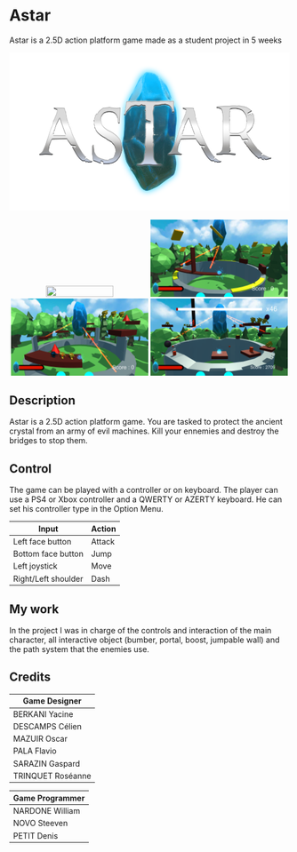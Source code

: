 # Astar
Astar is a 2.5D action platform game made as a student project in 5 weeks

<div align="center"><img src="Screenshots/logo_astar_V1.png" /></div>
<div align="center">
    <p></p>
    <img src="Screenshots/Menu.png" width=49% height=49% /> 
    <img src="Screenshots/Level.png" width=49% height=49% /> 
    <img src="Screenshots/GameEnemies.png" width=49% height=49% /> 
    <img src="Screenshots/Level3.png" width=49% height=49% />
</div>

## Description
Astar is a 2.5D action platform game.
You are tasked to protect the ancient crystal from an army of evil machines.
Kill your ennemies and destroy the bridges to stop them.

## Control
The game can be played with a controller or on keyboard.
The player can use a PS4 or Xbox controller and a QWERTY or AZERTY keyboard.
He can set his controller type in the Option Menu.

| Input                 | Action                |
|-----------------------|-----------------------|
| Left face button      | Attack                |
| Bottom face button    | Jump                  |
| Left joystick         | Move                  |
| Right/Left shoulder   | Dash                  |

## My work
In the project I was in charge of the controls and interaction of the main character, all interactive object (bumber, portal, boost, jumpable wall) and the path system that the enemies use.

## Credits
| Game Designer
|---------------------------|
| BERKANI Yacine            |
| DESCAMPS Célien           |
| MAZUIR Oscar              |
| PALA Flavio               |
| SARAZIN Gaspard           |
| TRINQUET Roséanne         |


| Game Programmer
|---------------------------|
| NARDONE William           |
| NOVO Steeven              |
| PETIT Denis               |
